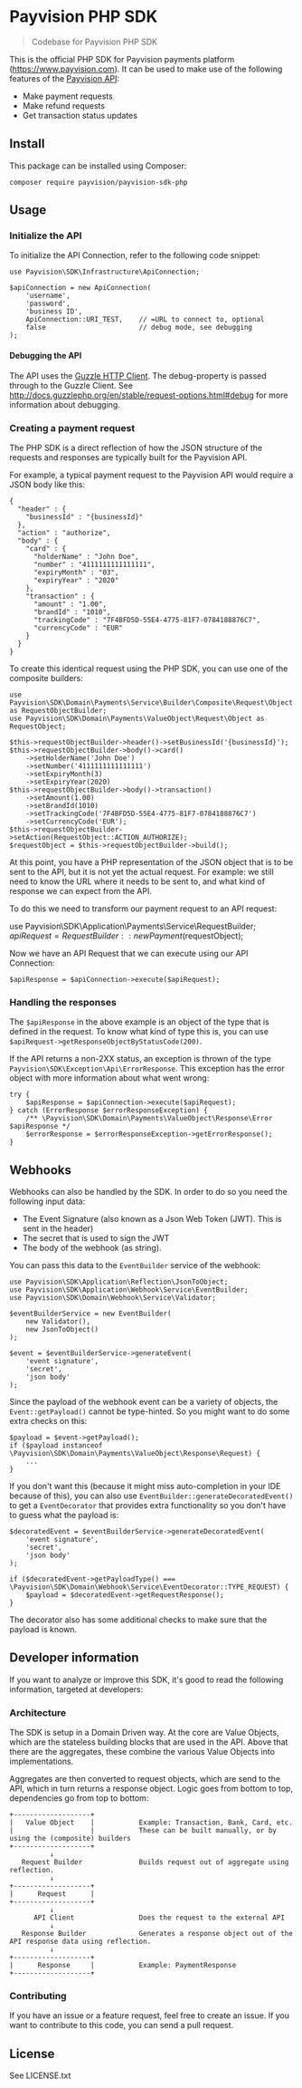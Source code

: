 # Payvision PHP SDK

> Codebase for Payvision PHP SDK

This is the official PHP SDK for Payvision payments platform (<https://www.payvision.com>).
It can be used to make use of the following features of the [Payvision API](https://developers.acehubpaymentservices.com/reference):

- Make payment requests
- Make refund requests
- Get transaction status updates

## Install

This package can be installed using Composer:

    composer require payvision/payvision-sdk-php

## Usage

### Initialize the API

To initialize the API Connection, refer to the following code snippet:

    use Payvision\SDK\Infrastructure\ApiConnection;

    $apiConnection = new ApiConnection(
        'username',
        'password',
        'business ID',
        ApiConnection::URI_TEST,    // =URL to connect to, optional
        false                       // debug mode, see debugging
    );

#### Debugging the API

The API uses the [Guzzle HTTP Client](http://docs.guzzlephp.org/en/stable/).
The debug-property is passed through to the Guzzle Client. See
<http://docs.guzzlephp.org/en/stable/request-options.html#debug> for more
information about debugging.

### Creating a payment request

The PHP SDK is a direct reflection of how the JSON structure of the requests
and responses are typically built for the Payvision API.

For example, a typical payment request to the Payvision API would require
a JSON body like this:

    {
      "header" : {
        "businessId" : "{businessId}"
      },
      "action" : "authorize",
      "body" : {
        "card" : {
          "holderName" : "John Doe",
          "number" : "4111111111111111",
          "expiryMonth" : "03",
          "expiryYear" : "2020"
        },
        "transaction" : {
          "amount" : "1.00",
          "brandId" : "1010",
          "trackingCode" : "7F4BFD5D-55E4-4775-81F7-0784188876C7",
          "currencyCode" : "EUR"
        }
      }
    }

To create this identical request using the PHP SDK, you can use one of
the composite builders:

    use Payvision\SDK\Domain\Payments\Service\Builder\Composite\Request\Object as RequestObjectBuilder;
    use Payvision\SDK\Domain\Payments\ValueObject\Request\Object as RequestObject;

    $this->requestObjectBuilder->header()->setBusinessId('{businessId}');
    $this->requestObjectBuilder->body()->card()
        ->setHolderName('John Doe')
        ->setNumber('4111111111111111')
        ->setExpiryMonth(3)
        ->setExpiryYear(2020)
    $this->requestObjectBuilder->body()->transaction()
        ->setAmount(1.00)
        ->setBrandId(1010)
        ->setTrackingCode('7F4BFD5D-55E4-4775-81F7-0784188876C7')
        ->setCurrencyCode('EUR');
    $this->requestObjectBuilder->setAction(RequestObject::ACTION_AUTHORIZE);
    $requestObject = $this->requestObjectBuilder->build();

At this point, you have a PHP representation of the JSON object that is to
be sent to the API, but it is not yet the actual request. For example: we
still need to know the URL where it needs to be sent to, and what kind of
response we can expect from the API.

To do this we need to transform our payment request to an API request:

use Payvision\SDK\Application\Payments\Service\RequestBuilder;  
 $apiRequest = RequestBuilder::newPayment($requestObject);

Now we have an API Request that we can execute using our API Connection:

    $apiResponse = $apiConnection->execute($apiRequest);

### Handling the responses

The `$apiResponse` in the above example is an object of the type that is
defined in the request. To know what kind of type this is, you can use
`$apiRequest->getResponseObjectByStatusCode(200)`.

If the API returns a non-2XX status, an exception is thrown of the type
`Payvision\SDK\Exception\Api\ErrorResponse`. This exception has the
error object with more information about what went wrong:

    try {
        $apiResponse = $apiConnection->execute($apiRequest);
    } catch (ErrorResponse $errorResponseException) {
        /** \Payvision\SDK\Domain\Payments\ValueObject\Response\Error $apiResponse */
        $errorResponse = $errorResponseException->getErrorResponse();
    }

## Webhooks

Webhooks can also be handled by the SDK. In order to do so you need the
following input data:

- The Event Signature (also known as a Json Web Token (JWT). This is sent in the header)
- The secret that is used to sign the JWT
- The body of the webhook (as string).

You can pass this data to the `EventBuilder` service of the webhook:

    use Payvision\SDK\Application\Reflection\JsonToObject;
    use Payvision\SDK\Application\Webhook\Service\EventBuilder;
    use Payvision\SDK\Domain\Webhook\Service\Validator;

    $eventBuilderService = new EventBuilder(
        new Validator(),
        new JsonToObject()
    );

    $event = $eventBuilderService->generateEvent(
        'event signature',
        'secret',
        'json body'
    );

Since the payload of the webhook event can be a variety of objects, the
`Event::getPayload()` cannot be type-hinted. So you might want to do some
extra checks on this:

    $payload = $event->getPayload();
    if ($payload instanceof \Payvision\SDK\Domain\Payments\ValueObject\Response\Request) {
        ...
    }

If you don't want this (because it might miss auto-completion in your IDE because of this), you
can also use `EventBuilder::generateDecoratedEvent()` to get a `EventDecorator`
that provides extra functionality so you don't have to guess what the
payload is:

    $decoratedEvent = $eventBuilderService->generateDecoratedEvent(
        'event signature',
        'secret',
        'json body'
    );

    if ($decoratedEvent->getPayloadType() === \Payvision\SDK\Domain\Webhook\Service\EventDecorator::TYPE_REQUEST) {
        $payload = $decoratedEvent->getRequestResponse();
    }

The decorator also has some additional checks to make sure that the payload is known.

## Developer information

If you want to analyze or improve this SDK, it's good to read the following
information, targeted at developers:

### Architecture

The SDK is setup in a Domain Driven way. At the core are Value Objects,
which are the stateless building blocks that are used in the API. Above
that there are the aggregates, these combine the various Value Objects
into implementations.

Aggregates are then converted to request objects, which are send to the
API, which in turn returns a response object. Logic goes from bottom to
top, dependencies go from top to bottom:

    +-------------------+
    |   Value Object    |           Example: Transaction, Bank, Card, etc.
    |                   |           These can be built manually, or by using the (composite) builders
    +-------------------+
              ↓
       Request Builder              Builds request out of aggregate using reflection.
              ↓
    +-------------------+
    |      Request      |
    +-------------------+
              ↓
          API Client                Does the request to the external API
              ↓
       Response Builder             Generates a response object out of the API response data using reflection.
              ↓
    +-------------------+
    |      Response     |           Example: PaymentResponse
    +-------------------+

### Contributing

If you have an issue or a feature request, feel free to create an issue.
If you want to contribute to this code, you can send a pull request.

## License

See LICENSE.txt
